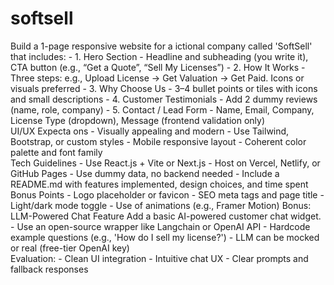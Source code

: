 # softsell
Build	a	1-page	responsive	website	for	a	ictional	company	called	'SoftSell'	that	includes:	-	1.	Hero	Section	-	Headline	and	subheading	(you	write	it),	CTA	button	(e.g.,	“Get	a	Quote”,	
“Sell	My	Licenses”)	-	2.	How	It	Works	-	Three	steps:	e.g.,	Upload	License	->	Get	Valuation	->	Get	Paid.	Icons	or	
visuals	preferred	-	3.	Why	Choose	Us	-	3–4	bullet	points	or	tiles	with	icons	and	small	descriptions	-	4.	Customer	Testimonials	-	Add	2	dummy	reviews	(name,	role,	company)	-	5.	Contact	/	Lead	Form	-	Name,	Email,	Company,	License	Type	(dropdown),	Message	
(frontend	validation	only)	
UI/UX Expecta ons -	Visually	appealing	and	modern	-	Use	Tailwind,	Bootstrap,	or	custom	styles	-	Mobile	responsive	layout	-	Coherent	color	palette	and	font	family	
Tech Guidelines -	Use	React.js	+	Vite	or	Next.js	-	Host	on	Vercel,	Netlify,	or	GitHub	Pages	-	Use	dummy	data,	no	backend	needed	-	Include	a	README.md	with	features	implemented,	design	choices,	and	time	spent	
Bonus Points -	Logo	placeholder	or	favicon	-	SEO	meta	tags	and	page	title	-	Light/dark	mode	toggle	-	Use	of	animations	(e.g.,	Framer	Motion)	
Bonus: LLM-Powered Chat Feature 
Add	a	basic	AI-powered	customer	chat	widget.	-	Use	an	open-source	wrapper	like	Langchain	or	OpenAI	API	-	Hardcode	example	questions	(e.g.,	'How	do	I	sell	my	license?')	-	LLM	can	be	mocked	or	real	(free-tier	OpenAI	key)	
Evaluation:	-	Clean	UI	integration	-	Intuitive	chat	UX	-	Clear	prompts	and	fallback	responses
